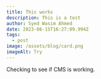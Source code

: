 ```yaml
---
title: This works
description: This is a test
author: Syed Wasim Ahmed
date: 2023-06-15T16:27:09.994Z
tags:
  - post
image: /assets/blog/card.png
imageAlt: Try
---
```

Checking to see if CMS is working.